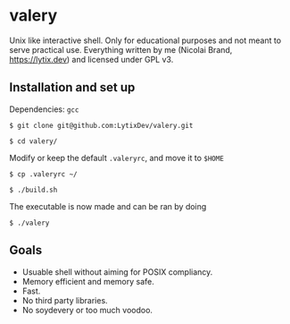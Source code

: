 # valery
Unix like interactive shell. Only for educational purposes and not meant to serve practical use. Everything written by me (Nicolai Brand, https://lytix.dev) and licensed under GPL v3.

## Installation and set up
Dependencies: `gcc`

```shell
$ git clone git@github.com:LytixDev/valery.git
```

```shell
$ cd valery/
```

Modify or keep the default `.valeryrc`, and move it to `$HOME`
```shell
$ cp .valeryrc ~/
```

```shell
$ ./build.sh
```

The executable is now made and can be ran by doing
```shell
$ ./valery
```

## Goals
- Usuable shell without aiming for POSIX compliancy.
- Memory efficient and memory safe.
- Fast.
- No third party libraries.
- No soydevery or too much voodoo.
